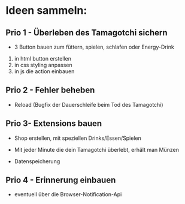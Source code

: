 # Ideen sammeln:

## Prio 1 - Überleben des Tamagotchi sichern
- 3 Button bauen zum füttern, spielen, schlafen oder Energy-Drink

1. in html button erstellen
2. in css styling anpassen
3. in js die action einbauen

## Prio 2 - Fehler beheben
- Reload (Bugfix der Dauerschleife beim Tod des Tamagotchi)

## Prio 3- Extensions bauen
- Shop erstellen, mit speziellen Drinks/Essen/Spielen

- Mit jeder Minute die dein Tamagotchi überlebt, erhält man Münzen

- Datenspeicherung

## Prio 4 - Erinnerung einbauen

- eventuell über die Browser-Notification-Api


